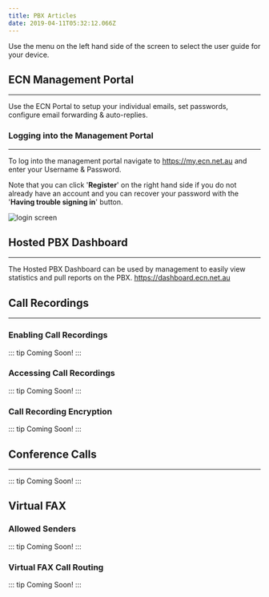 ```yaml
---
title: PBX Articles
date: 2019-04-11T05:32:12.066Z
---
```

Use the menu on the left hand side of the screen to select the user guide for your device.

## ECN Management Portal
- - -
Use the ECN Portal to setup your individual emails, set passwords, configure email forwarding & auto-replies.

### Logging into the Management Portal
- - -
To log into the management portal navigate to <https://my.ecn.net.au> and enter your Username & Password.

Note that you can click '**Register**' on the right hand side if you do not already have an account and you can recover your password with the '**Having trouble signing in**' button.

![login screen](/images/screen-shot-2019-04-15-at-2.49.17-pm.png)

## Hosted PBX Dashboard
- - -
The Hosted PBX Dashboard can be used by management to easily view statistics and pull reports on the PBX.
<https://dashboard.ecn.net.au>
## Call Recordings
- - -
### Enabling Call Recordings
::: tip 
Coming Soon! 
:::
### Accessing Call Recordings
::: tip 
Coming Soon! 
:::
### Call Recording Encryption
::: tip 
Coming Soon! 
:::
## Conference Calls
- - -
::: tip 
Coming Soon! 
:::
## Virtual FAX
### Allowed Senders
::: tip 
Coming Soon! 
:::
### Virtual FAX Call Routing
::: tip 
Coming Soon! 
:::

